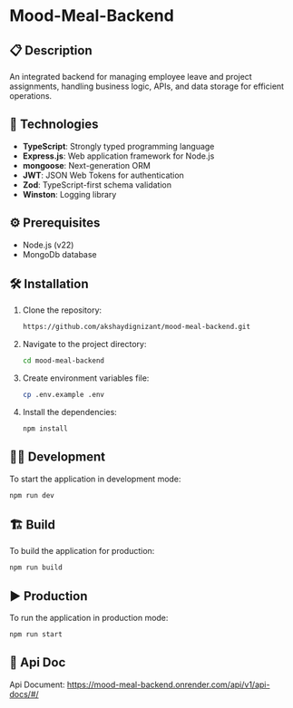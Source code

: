 # Mood-Meal-Backend

## 📋 Description

An integrated backend for managing employee leave and project assignments, handling business logic, APIs, and data storage for efficient operations.

## 🚀 Technologies

- **TypeScript**: Strongly typed programming language
- **Express.js**: Web application framework for Node.js
- **mongoose**: Next-generation ORM
- **JWT**: JSON Web Tokens for authentication
- **Zod**: TypeScript-first schema validation
- **Winston**: Logging library

## ⚙️ Prerequisites

- Node.js (v22)
- MongoDb database

## 🛠️ Installation

1. Clone the repository:

   ```bash
   https://github.com/akshaydignizant/mood-meal-backend.git
   ```

2. Navigate to the project directory:

   ```bash
   cd mood-meal-backend
   ```

3. Create environment variables file:

   ```bash
   cp .env.example .env
   ```

4. Install the dependencies:

   ```bash
   npm install
   ```

## 🏃‍♂️ Development

To start the application in development mode:

```bash
npm run dev
```

## 🏗️ Build

To build the application for production:

```bash
npm run build
```

## ▶️ Production

To run the application in production mode:

```bash
npm run start
```

## 📝 Api Doc
Api Document: https://mood-meal-backend.onrender.com/api/v1/api-docs/#/